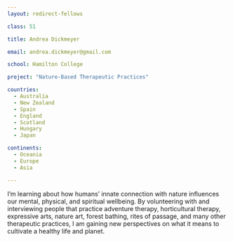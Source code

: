 ```yaml
---
layout: redirect-fellows

class: 51

title: Andrea Dickmeyer

email: andrea.dickmeyer@gmail.com

school: Hamilton College

project: "Nature-Based Therapeutic Practices"

countries:
  - Australia
  - New Zealand
  - Spain
  - England
  - Scotland
  - Hungary
  - Japan

continents:
  - Oceania
  - Europe
  - Asia

---
```


I’m learning about how humans’ innate connection with nature influences our mental, physical, and spiritual wellbeing. By volunteering with and interviewing people that practice adventure therapy, horticultural therapy, expressive arts, nature art, forest bathing, rites of passage, and many other therapeutic practices, I am gaining new perspectives on what it means to cultivate a healthy life and planet.
